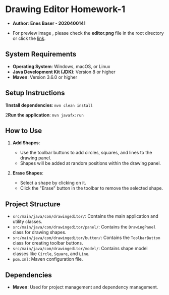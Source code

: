 # Drawing Editor Homework-1

- **Author**: **Enes Baser - 2020400141**

- For preview image , please check the **editor.png** file in the root directory or click the [link](https://raw.githubusercontent.com/EnesBaserr/cmpe496-homework-1/f681a657901ee88dad3fe2e1fa16572067244476/editor.PNG).
## System Requirements

- **Operating System**: Windows, macOS, or Linux
- **Java Development Kit (JDK)**: Version 8 or higher
- **Maven**: Version 3.6.0 or higher

## Setup Instructions


1**Install dependencies**:
    ```
    mvn clean install
    ```

2**Run the application**:
    ```
    mvn javafx:run
    ```

## How to Use

1. **Add Shapes**:
    - Use the toolbar buttons to add circles, squares, and lines to the drawing panel.
    - Shapes will be added at random positions within the drawing panel.

2. **Erase Shapes**:
    - Select a shape by clicking on it.
    - Click the "Erase" button in the toolbar to remove the selected shape.

## Project Structure

- `src/main/java/com/drawingeditor/`: Contains the main application and utility classes.
- `src/main/java/com/drawingeditor/panel/`: Contains the `DrawingPanel` class for drawing shapes.
- `src/main/java/com/drawingeditor/button/`: Contains the `ToolbarButton` class for creating toolbar buttons.
- `src/main/java/com/drawingeditor/model/`: Contains shape model classes like `Circle`, `Square`, and `Line`.
- `pom.xml`: Maven configuration file.

## Dependencies

- **Maven**: Used for project management and dependency management.

